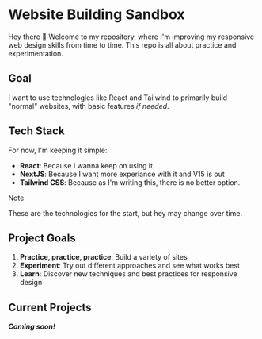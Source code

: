# Website Building Sandbox

Hey there 👋
Welcome to my repository, where I'm improving my responsive web design skills from time to time.
This repo is all about practice and experimentation.

## Goal

I want to use technologies like React and Tailwind to primarily build "normal" websites, with basic features _if needed_.

## Tech Stack

For now, I'm keeping it simple:

-   **React**: Because I wanna keep on using it
-   **NextJS**: Because I want more experiance with it and V15 is out
-   **Tailwind CSS**: Because as I'm writing this, there is no better option.

> [!NOTE]
> These are the technologies for the start, but hey may change over time.

## Project Goals

1. **Practice, practice, practice**: Build a variety of sites
2. **Experiment**: Try out different approaches and see what works best
3. **Learn**: Discover new techniques and best practices for responsive design

## Current Projects

**_Coming soon!_**
